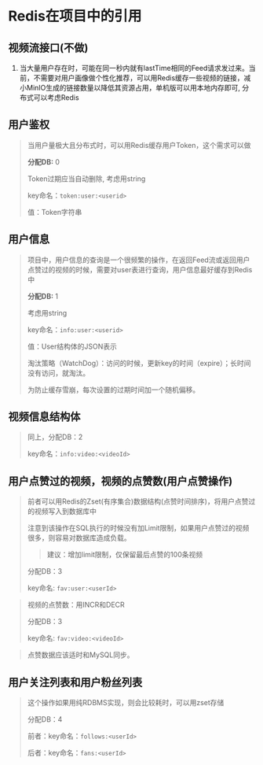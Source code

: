 # Redis在项目中的引用

## 视频流接口(不做)

1. 当大量用户存在时，可能在同一秒内就有lastTime相同的Feed请求发过来。当前，不需要对用户画像做个性化推荐，可以用Redis缓存一些视频的链接，减小MinIO生成的链接数量以降低其资源占用，单机版可以用本地内存即可, 分布式可以考虑Redis

## 用户鉴权

> 当用户量极大且分布式时，可以用Redis缓存用户Token，这个需求可以做
>
> **分配DB:** 0
>
> Token过期应当自动删除, 考虑用string
>
> key命名：`token:user:<userid>`
>
> 值：Token字符串

## 用户信息

> 项目中，用户信息的查询是一个很频繁的操作，在返回Feed流或返回用户点赞过的视频的时候，需要对user表进行查询，用户信息最好缓存到Redis中
>
> **分配DB:** 1
>
> 考虑用string
>
> key命名：`info:user:<userid>`
>
> 值：User结构体的JSON表示
>
> 淘汰策略（WatchDog）：访问的时候，更新key的时间（expire）；长时间没有访问，就淘汰。
>
> 为防止缓存雪崩，每次设置的过期时间加一个随机偏移。

## 视频信息结构体

> 同上，分配DB：2
>
> key命名：`info:video:<videoId>`

## 用户点赞过的视频，视频的点赞数(用户点赞操作)

>前者可以用Redis的Zset(有序集合)数据结构(点赞时间排序)，将用户点赞过的视频写入到数据库中
>
>注意到该操作在SQL执行的时候没有加Limit限制，如果用户点赞过的视频很多，则容易对数据库造成负载。
>
>> 建议：增加limit限制，仅保留最后点赞的100条视频
>
>分配DB：3
>
>key命名: `fav:user:<userId>`

> 视频的点赞数：用INCR和DECR
>
> 分配DB：3
>
> key命名: `fav:video:<videoId>`

> 点赞数据应该适时和MySQL同步。

## 用户关注列表和用户粉丝列表

> 这个操作如果用纯RDBMS实现，则会比较耗时，可以用zset存储
>
> 分配DB：4
>
> 前者：key命名：`follows:<userId>`
>
> 后者：key命名：`fans:<userId>`
